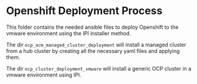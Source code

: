 # Openshift Deployment Process
This folder contains the needed ansible files to deploy Openshift to the vmware environment using the IPI installer method. 

The dir `ocp_acm_managed_cluster_deployment` will install a managed cluster from a hub cluster by creating all the necessary yaml files and applying them.  

The dir `ocp_cluster_deployment_vmware` will install a generic OCP cluster in a vmware environment using IPI.


